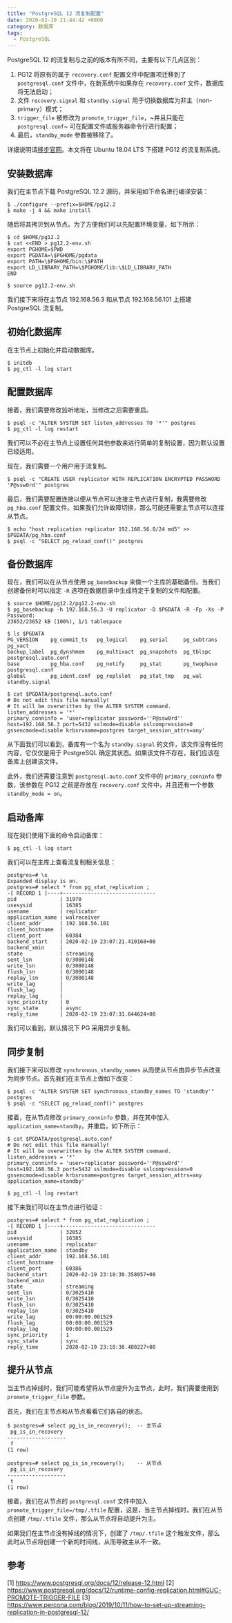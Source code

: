```yaml
---
title: "PostgreSQL 12 流复制配置"
date: 2020-02-19 21:44:42 +0800
category: 数据库
tags:
  - PostgreSQL
---
```


PostgreSQL 12 的流复制与之前的版本有所不同，主要有以下几点区别：

1. PG12 将原有的属于 `recovery.conf` 配置文件中配置项迁移到了 `postgresql.conf` 文件中，在新系统中如果存在 `recovery.conf` 文件，数据库将无法启动；
2. 文件 `recovery.signal` 和 `standby.signal` 用于切换数据库为非主（non-primary）模式；
3. `trigger_file` 被修改为 `promote_trigger_file`，~并且只能在 `postgresql.conf`~ 可在配置文件或服务器命令行进行配置；
4. 最后，`standby_mode` 参数被移除了。

详细说明请[移步官网](https://www.postgresql.org/docs/12/release-12.html)。本文将在 Ubuntu 18.04 LTS 下搭建 PG12 的流复制系统。

<!-- more -->

## 安装数据库

我们在主节点下载 PostgreSQL 12.2 源码，并采用如下命名进行编译安装：

``` shell
$ ./configure --prefix=$HOME/pg12.2
$ make -j 4 && make install
```

随后将其拷贝到从节点。为了方便我们可以先配置环境变量，如下所示：

``` shell
$ cd $HOME/pg12.2
$ cat <<END > pg12.2-env.sh
export PGHOME=$PWD
export PGDATA=\$PGHOME/pgdata
export PATH=\$PGHOME/bin:\$PATH
export LD_LIBRARY_PATH=\$PGHOME/lib:\$LD_LIBRARY_PATH
END

$ source pg12.2-env.sh
```

我们接下来将在主节点 192.168.56.3 和从节点 192.168.56.101 上搭建 PostgreSQL 流复制。

## 初始化数据库

在主节点上初始化并启动数据库。

``` shell
$ initdb
$ pg_ctl -l log start
```

## 配置数据库

接着，我们需要修改监听地址，当修改之后需要重启。

``` shell
$ psql -c "ALTER SYSTEM SET listen_addresses TO '*'" postgres
$ pg_ctl -l log restart
```
我们可以不必在主节点上设置任何其他参数来进行简单的复制设置，因为默认设置已经适用。

现在，我们需要一个用户用于流复制。

``` shell
$ psql -c "CREATE USER replicator WITH REPLICATION ENCRYPTED PASSWORD 'P@ssw0rd'" postgres
```

最后，我们需要配置连接以便从节点可以连接主节点进行复制，我需要修改 `pg_hba.conf` 配置文件。如果我们允许故障切换，那么可能还需要主节点可以连接从节点。

``` shell
$ echo "host replication replicator 192.168.56.0/24 md5" >> $PGDATA/pg_hba.conf
$ psql -c "SELECT pg_reload_conf()" postgres
```

## 备份数据库

现在，我们可以在从节点使用 `pg_basebackup` 来做一个主库的基础备份。当我们创建备份时可以指定 `-R` 选项在数据目录中生成特定于复制的文件和配置。

``` shell
$ source $HOME/pg12.2/pg12.2-env.sh
$ pg_basebackup -h 192.168.56.3 -U replicator -D $PGDATA -R -Fp -Xs -P
Password:
23652/23652 kB (100%), 1/1 tablespace

$ ls $PGDATA
PG_VERSION    pg_commit_ts   pg_logical    pg_serial     pg_subtrans  pg_xact
backup_label  pg_dynshmem    pg_multixact  pg_snapshots  pg_tblspc    postgresql.auto.conf
base          pg_hba.conf    pg_notify     pg_stat       pg_twophase  postgresql.conf
global        pg_ident.conf  pg_replslot   pg_stat_tmp   pg_wal       standby.signal

$ cat $PGDATA/postgresql.auto.conf
# Do not edit this file manually!
# It will be overwritten by the ALTER SYSTEM command.
listen_addresses = '*'
primary_conninfo = 'user=replicator password=''P@ssw0rd'' host=192.168.56.3 port=5432 sslmode=disable sslcompression=0 gssencmode=disable krbsrvname=postgres target_session_attrs=any'
```

从下面我们可以看到，备库有一个名为 `standby.signal` 的文件，该文件没有任何内容，它仅仅是用于 PostgreSQL 确定其状态。如果该文件不存在，我们应该在备库上创建该文件。

此外，我们还需要注意到 `postgresql.auto.conf` 文件中的 `primary_conninfo` 参数，该参数在 PG12 之前是存放在 `recovery.conf` 文件中，并且还有一个参数 `standby_mode = on`。

## 启动备库

现在我们使用下面的命令启动备库：

``` shell
$ pg_ctl -l log start
```

我们可以在主库上查看流复制相关信息：

```
postgres=# \x
Expanded display is on.
postgres=# select * from pg_stat_replication ;
-[ RECORD 1 ]----+------------------------------
pid              | 31970
usesysid         | 16385
usename          | replicator
application_name | walreceiver
client_addr      | 192.168.56.101
client_hostname  |
client_port      | 60384
backend_start    | 2020-02-19 23:07:21.410168+08
backend_xmin     |
state            | streaming
sent_lsn         | 0/3000148
write_lsn        | 0/3000148
flush_lsn        | 0/3000148
replay_lsn       | 0/3000148
write_lag        |
flush_lag        |
replay_lag       |
sync_priority    | 0
sync_state       | async
reply_time       | 2020-02-19 23:07:31.644624+08
```

我们可以看到，默认情况下 PG 采用异步复制。

## 同步复制

我们接下来可以修改 `synchronous_standby_names` 从而使从节点由异步节点改变为同步节点。首先我们在主节点上做如下改变：

```
$ psql -c "ALTER SYSTEM SET synchronous_standby_names TO 'standby'" postgres
$ psql -c "SELECT pg_reload_conf()" postgres
```

接着，在从节点修改 `primary_conninfo` 参数，并在其中加入 `application_name=standby`，并重启，如下所示：

```
$ cat $PGDATA/postgresql.auto.conf
# Do not edit this file manually!
# It will be overwritten by the ALTER SYSTEM command.
listen_addresses = '*'
primary_conninfo = 'user=replicator password=''P@ssw0rd'' host=192.168.56.3 port=5432 sslmode=disable sslcompression=0 gssencmode=disable krbsrvname=postgres target_session_attrs=any application_name=standby'

$ pg_ctl -l log restart
```

接下来我们可以在主节点进行验证：

```
postgres=# select * from pg_stat_replication ;
-[ RECORD 1 ]----+------------------------------
pid              | 32052
usesysid         | 16385
usename          | replicator
application_name | standby
client_addr      | 192.168.56.101
client_hostname  |
client_port      | 60386
backend_start    | 2020-02-19 23:18:30.358057+08
backend_xmin     |
state            | streaming
sent_lsn         | 0/3025410
write_lsn        | 0/3025410
flush_lsn        | 0/3025410
replay_lsn       | 0/3025410
write_lag        | 00:00:00.001529
flush_lag        | 00:00:00.001529
replay_lag       | 00:00:00.001529
sync_priority    | 1
sync_state       | sync
reply_time       | 2020-02-19 23:18:30.480227+08
```

## 提升从节点

当主节点掉线时，我们可能希望将从节点提升为主节点，此时，我们需要使用到 `promote_trigger_file` 参数。

首先，我们在主节点和从节点看看它们各自的状态。

```
$ postgres=# select pg_is_in_recovery();  -- 主节点
 pg_is_in_recovery
-------------------
 f
(1 row)
```

```
postgres=# select pg_is_in_recovery();    -- 从节点
 pg_is_in_recovery
-------------------
 t
(1 row)
```

接着，我们在从节点的 `postgresql.conf` 文件中加入 `promote_trigger_file=/tmp/.tfile` 配置，这是，当主节点掉线时，我们在从节点创建 `/tmp/.tfile` 文件，那么从节点将自动提升为主。

如果我们在主节点没有掉线的情况下，创建了 `/tmp/.tfile` 这个触发文件，那么此时从节点将创建一个新的时间线，从而导致主从不一致。

## 参考

[1] https://www.postgresql.org/docs/12/release-12.html
[2] https://www.postgresql.org/docs/12/runtime-config-replication.html#GUC-PROMOTE-TRIGGER-FILE
[3] https://www.percona.com/blog/2019/10/11/how-to-set-up-streaming-replication-in-postgresql-12/
